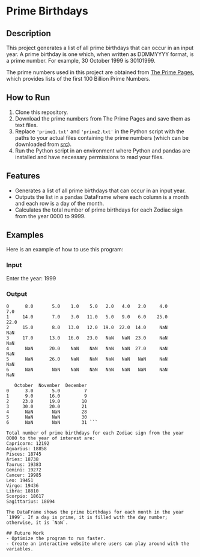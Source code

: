 # Prime Birthdays

## Description
This project generates a list of all prime birthdays that can occur in an input year. A prime birthday is one which, when written as DDMMYYYY format, is a prime number. For example, 30 October 1999 is 30101999.

The prime numbers used in this project are obtained from [The Prime Pages](https://t5k.org/lists/small/millions/), which provides lists of the first 100 Billion Prime Numbers.

## How to Run
1. Clone this repository.
2. Download the prime numbers from The Prime Pages and save them as text files.
3. Replace `'prime1.txt'` and `'prime2.txt'` in the Python script with the paths to your actual files containing the prime numbers (which can be downloaded from [src](https://github.com/kickereb/Prime-Birth/tree/main/src)).
4. Run the Python script in an environment where Python and pandas are installed and have necessary permissions to read your files.

## Features
- Generates a list of all prime birthdays that can occur in an input year.
- Outputs the list in a pandas DataFrame where each column is a month and each row is a day of the month.
- Calculates the total number of prime birthdays for each Zodiac sign from the year 0000 to 9999.

## Examples

Here is an example of how to use this program:

### Input

Enter the year: 1999 <br>

### Output

```   January  February  March  April   May  June  July  August  September  \
0      8.0       5.0    1.0    5.0   2.0   4.0   2.0     4.0        7.0   
1     14.0       7.0    3.0   11.0   5.0   9.0   6.0    25.0       22.0   
2     15.0       8.0   13.0   12.0  19.0  22.0  14.0     NaN        NaN   
3     17.0      13.0   16.0   23.0   NaN   NaN  23.0     NaN        NaN   
4      NaN      20.0    NaN    NaN   NaN   NaN  27.0     NaN        NaN   
5      NaN      26.0    NaN    NaN   NaN   NaN   NaN     NaN        NaN   
6      NaN       NaN    NaN    NaN   NaN   NaN   NaN     NaN        NaN   

   October  November  December  
0      3.0       5.0         7  
1      9.0      16.0         9  
2     23.0      19.0        10  
3     30.0      20.0        21  
4      NaN       NaN        28  
5      NaN       NaN        30  
6      NaN       NaN        31 ```

Total number of prime birthdays for each Zodiac sign from the year 0000 to the year of interest are:
Capricorn: 12192
Aquarius: 18858
Pisces: 18745
Aries: 18738
Taurus: 19383
Gemini: 19272
Cancer: 19985
Leo: 19451
Virgo: 19436
Libra: 18810
Scorpio: 18617
Sagittarius: 18694

The DataFrame shows the prime birthdays for each month in the year `1999`. If a day is prime, it is filled with the day number; otherwise, it is `NaN`.

## Future Work
- Optimize the program to run faster.
- Create an interactive website where users can play around with the variables.
